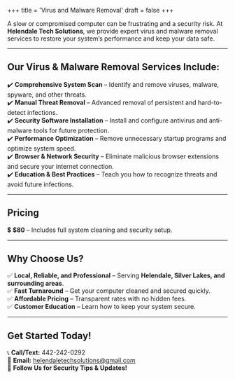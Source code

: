 +++
title = 'Virus and Malware Removal'
draft = false
+++

A slow or compromised computer can be frustrating and a security risk. At **Helendale Tech Solutions**, we provide expert virus and malware removal services to restore your system’s performance and keep your data safe.

---

## **Our Virus & Malware Removal Services Include:**

✔️ **Comprehensive System Scan** – Identify and remove viruses, malware, spyware, and other threats.  
✔️ **Manual Threat Removal** – Advanced removal of persistent and hard-to-detect infections.  
✔️ **Security Software Installation** – Install and configure antivirus and anti-malware tools for future protection.  
✔️ **Performance Optimization** – Remove unnecessary startup programs and optimize system speed.  
✔️ **Browser & Network Security** – Eliminate malicious browser extensions and secure your internet connection.  
✔️ **Education & Best Practices** – Teach you how to recognize threats and avoid future infections.

---

## **Pricing**

💲 **$80** – Includes full system cleaning and security setup.

---

## **Why Choose Us?**

✅ **Local, Reliable, and Professional** – Serving **Helendale, Silver Lakes, and surrounding areas**.  
✅ **Fast Turnaround** – Get your computer cleaned and secured quickly.  
✅ **Affordable Pricing** – Transparent rates with no hidden fees.  
✅ **Customer Education** – Learn how to keep your system secure.

---

## **Get Started Today!**

📞 **Call/Text:** 442-242-0292  
📧 **Email:** helendaletechsolutions@gmail.com  
📢 **Follow Us for Security Tips & Updates!**